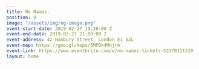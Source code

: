 ```yaml
---
title: No Names.
position: 0
image: "/assets/img/og-image.png"
event-start-date: 2019-02-27 19:30:00 Z
event-end-date: 2019-02-27 21:00:00 Z
event-address: 42 Hanbury Street, London E1 5JL
event-map: https://goo.gl/maps/5MPDk4Mnjrm
event-link: https://www.eventbrite.com/e/no-names-tickets-52270111310
layout: home
---
```


